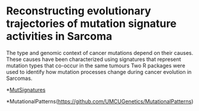 
# Reconstructing evolutionary trajectories of mutation signature activities in Sarcoma

The type and genomic context of cancer mutations depend on their causes. These causes have been characterized using signatures that represent mutation types that co-occur in the same tumours
Two R packages were used to identify how  mutation processes change during cancer evolution in Sarcomas.



*[MutSignatures](https://github.com/dami82/mutSignatures)

*MutationalPatterns(https://github.com/UMCUGenetics/MutationalPatterns)
